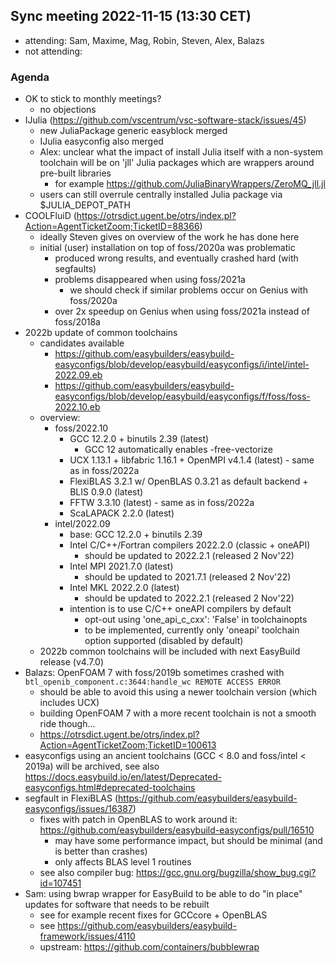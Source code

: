 ## Sync meeting 2022-11-15 (13:30 CET)

- attending: Sam, Maxime, Mag, Robin, Steven, Alex, Balazs
- not attending: 

### Agenda

- OK to stick to monthly meetings?
    - no objections
- IJulia (https://github.com/vscentrum/vsc-software-stack/issues/45)
    - new JuliaPackage generic easyblock merged
    - IJulia easyconfig also merged
    - Alex: unclear what the impact of install Julia itself with a non-system toolchain will be on 'jll' Julia packages which are wrappers around pre-built libraries
        - for example https://github.com/JuliaBinaryWrappers/ZeroMQ_jll.jl
    - users can still overrule centrally installed Julia package via $JULIA_DEPOT_PATH
- COOLFluiD (https://otrsdict.ugent.be/otrs/index.pl?Action=AgentTicketZoom;TicketID=88366)
    - ideally Steven gives on overview of the work he has done here
    - initial (user) installation on top of foss/2020a was problematic
        - produced wrong results, and eventually crashed hard (with segfaults)
        - problems disappeared when using foss/2021a
            - we should check if similar problems occur on Genius with foss/2020a
        - over 2x speedup on Genius when using foss/2021a instead of foss/2018a
- 2022b update of common toolchains
    - candidates available
        - https://github.com/easybuilders/easybuild-easyconfigs/blob/develop/easybuild/easyconfigs/i/intel/intel-2022.09.eb
        - https://github.com/easybuilders/easybuild-easyconfigs/blob/develop/easybuild/easyconfigs/f/foss/foss-2022.10.eb
    - overview:
        - foss/2022.10
            - GCC 12.2.0 + binutils 2.39 (latest)
                - GCC 12 automatically enables -free-vectorize
            - UCX 1.13.1 + libfabric 1.16.1 + OpenMPI v4.1.4 (latest) - same as in foss/2022a
            - FlexiBLAS 3.2.1 w/ OpenBLAS 0.3.21 as default backend + BLIS 0.9.0  (latest)
            - FFTW 3.3.10 (latest) - same as in foss/2022a
            - ScaLAPACK 2.2.0 (latest)
        - intel/2022.09
            - base: GCC 12.2.0 + binutils 2.39
            - Intel C/C++/Fortran compilers 2022.2.0 (classic + oneAPI)
                - should be updated to 2022.2.1 (released 2 Nov'22)
            - Intel MPI 2021.7.0 (latest)
                - should be updated to 2021.7.1 (released 2 Nov'22)
            - Intel MKL 2022.2.0 (latest)
                - should be updated to 2022.2.1 (released 2 Nov'22)
            - intention is to use C/C++ oneAPI compilers by default
                - opt-out using 'one_api_c_cxx': 'False' in toolchainopts
                - to be implemented, currently only 'oneapi' toolchain option supported (disabled by default)
    - 2022b common toolchains will be included with next EasyBuild release (v4.7.0)
- Balazs: OpenFOAM 7 with foss/2019b sometimes crashed with `btl_openib_component.c:3644:handle_wc REMOTE ACCESS ERROR`
    - should be able to avoid this using a newer toolchain version (which includes UCX)
    - building OpenFOAM 7 with a more recent toolchain is not a smooth ride though...
    - https://otrsdict.ugent.be/otrs/index.pl?Action=AgentTicketZoom;TicketID=100613
- easyconfigs using an ancient toolchains (GCC < 8.0 and foss/intel < 2019a) will be archived, see also https://docs.easybuild.io/en/latest/Deprecated-easyconfigs.html#deprecated-toolchains
- segfault in FlexiBLAS (https://github.com/easybuilders/easybuild-easyconfigs/issues/16387)
    - fixes with patch in OpenBLAS to work around it: https://github.com/easybuilders/easybuild-easyconfigs/pull/16510
        - may have some performance impact, but should be minimal (and is better than crashes)
        - only affects BLAS level 1 routines
    - see also compiler bug: https://gcc.gnu.org/bugzilla/show_bug.cgi?id=107451
- Sam: using bwrap wrapper for EasyBuild to be able to do "in place" updates for software that needs to be rebuilt
    - see for example recent fixes for GCCcore + OpenBLAS
    - see https://github.com/easybuilders/easybuild-framework/issues/4110
    - upstream: https://github.com/containers/bubblewrap
